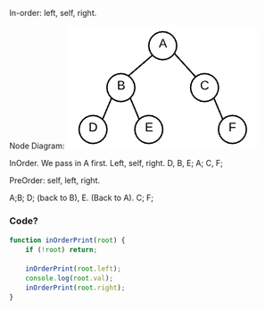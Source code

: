 

In-order: left, self, right.

Node Diagram:
![Binary Tree Example](Images/graph_a.png)


InOrder. We pass in A first.
Left, self, right. 
D, B, E; A; C, F;

PreOrder: self, left, right. 

A;B; D; (back to B), E. (Back to A). C; F;


### Code?

```js
function inOrderPrint(root) {
    if (!root) return;

    inOrderPrint(root.left);
    console.log(root.val);
    inOrderPrint(root.right);
}
```